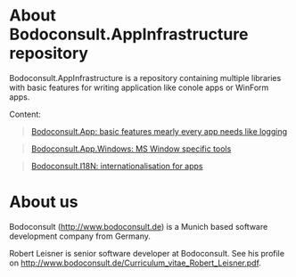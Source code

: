 # About Bodoconsult.AppInfrastructure repository

Bodoconsult.AppInfrastructure is a repository containing multiple libraries with basic features for writing application like conole apps or WinForm apps.

Content:

>   [Bodoconsult.App: basic features mearly every app needs like logging](doc/Bodoconsult.App/README.md)

>   [Bodoconsult.App.Windows: MS Window specific tools](doc/Bodoconsult.App.Windows/README.md)

>   [Bodoconsult.I18N: internationalisation for apps](doc/Bodoconsult.I18N/README.md)

# About us

Bodoconsult (<http://www.bodoconsult.de>) is a Munich based software development company from Germany.

Robert Leisner is senior software developer at Bodoconsult. See his profile on <http://www.bodoconsult.de/Curriculum_vitae_Robert_Leisner.pdf>.


